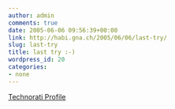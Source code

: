 ```yaml
---
author: admin
comments: true
date: 2005-06-06 09:56:39+00:00
link: http://habi.gna.ch/2005/06/06/last-try/
slug: last-try
title: last try :-)
wordpress_id: 20
categories:
- none
---
```


[Technorati Profile](http://www.technorati.com/claim/ga46p8wn7)

